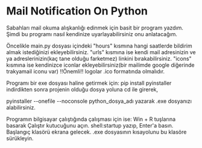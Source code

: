 # Mail Notification On Python

Sabahları mail okuma alışkanlığı edinmek için basit bir program yazdım. Şimdi bu programı nasıl kendinize uyarlayabilirsiniz onu anlatacağım.

Öncelikle main.py dosyası içindeki "hours" kısmına hangi saatlerde bildirim almak istediğinizi ekleyebilirsiniz.
"urls" kısmına ise kendi mail adresinizin ve ya adreslerinizin(kaç tane olduğu farketmez) linkini bırakabilirsiniz.
"icons" kısmına ise kendinizce iconlar ekleyebilirsiniz(bir mailimde google diğerinde trakyamail iconu var) !!Önemli!! logolar .ico formatında olmalıdır.


Programı bir exe dosyası haline getirmek için: 
pip install pyinstaller
indirdikten sonra projenin olduğu dosya yoluna cd ile girerek,

pyinstaller --onefile --noconsole python_dosya_adı
yazarak .exe dosyanızı alabilirsiniz.

Programın bilgisayar çalıştığında çalışması için ise:
Win + R tuşlarına basarak Çalıştır kutucuğunu açın.
shell:startup yazıp, Enter'a basın. Başlangıç klasörü ekrana gelecek.
.exe dosyasının kısayolunu bu klasöre sürükleyin.
